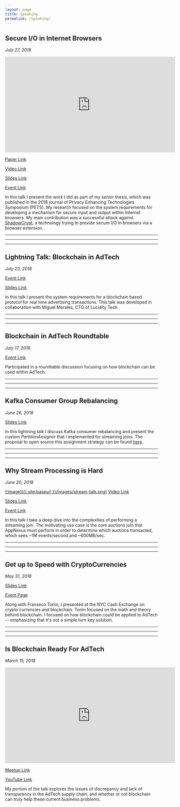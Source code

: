 ```yaml
---
layout: page
title: Speaking
permalink: /speaking/
---
```


## Secure I/O in Internet Browsers
_July 27, 2018_

<iframe width="560" height="315" src="https://www.youtube.com/embed/taHoNps2Yu4?start=1740" frameborder="0" allow="autoplay; encrypted-media" allowfullscreen></iframe>

[Paper Link](https://petsymposium.org/2018/files/papers/issue2/popets-2018-0012.pdf)

[Video Link](https://youtu.be/taHoNps2Yu4?t=29m)

[Slides Link](https://docs.google.com/presentation/d/1hgtua26Cdlo5BzMq3i-0K9LQjVLZOPPYGL1fHclCyTQ/edit?usp=sharing)

[Event Link](https://petsymposium.org/2018/index.php)


In this talk I present the work I did as part of my senior thesis, which was published in the 2018 journal of Privacy Enhancing Technologies Symposium (PETS).
My research focused on the system requirements for developing a mechanism for secure input and output within Internet browsers.
My main contribution was a successful attack against [ShadowCrypt](http://devd.me/papers/shadowcrypt-ccs14.pdf), a technology trying to provide secure I/O in browsers via a browser extension.

---
---
---




## Lightning Talk: Blockchain in AdTech
_July 23, 2018_

[Event Link](https://petsymposium.org/2018/workshop.php)

[Slides Link](https://docs.google.com/presentation/d/1-NwX131OLX4m44EPwF6qASr2EFgCjD3x6riOVjDsYs0/edit?usp=sharing)

In this talk I present the system requirements for a blockchain based protocol for real time advertising transactions.
This talk was developed in collaboration with Miguel Morales, CTO of Lucidity Tech.

---
---
---

## Blockchain in AdTech Roundtable
_July 17, 2018_

[Event Link](https://www.eventbrite.com/e/blockchain-advertising-roundtable-tickets-46841228375)

Participated in a roundtable discussion focusing on how blockchain can be used within AdTech.

---
---
---

## Kafka Consumer Group Rebalancing
_June 26, 2018_

[Slides Link](https://docs.google.com/presentation/d/1qe-S3P--vSaHXDP6nGhKqPpspcoF1-7dMe5w0cK47_A/edit?usp=sharing)


In this lightning talk I discuss Kafka consumer rebalancing and present the custom _PartitionAssignor_ that I implemented for streaming joins.
The proposal to open source this assignment strategy can be found [here](https://cwiki.apache.org/confluence/display/KAFKA/KIP-315%3A+Stream+Join+Sticky+Assignor).

---
---
---

## Why Stream Processing is Hard
_June 20, 2018_

[![image]({{ site.baseurl }}/images/stream-talk.png)](https://www.dropbox.com/sh/2f8ifa23aznfoxa/AACL1wiFh5FOM6MybQDEJl0Qa?dl=0&preview=Mike+Freyberger+Talk.mp4)
[Video Link](https://www.dropbox.com/sh/2f8ifa23aznfoxa/AACL1wiFh5FOM6MybQDEJl0Qa?dl=0&preview=Mike+Freyberger+Talk.mp4)

[Slides Link](https://docs.google.com/presentation/d/1v_3tCqZP_-gqlv7hp-89Y0mVkBWHtjPJuplmwbf43ds/edit?usp=sharing)

[Event Link](https://developerweekny2018.sched.com/event/1df92c8b22c8c022b16d8943d4f67a8c?iframe=no)

In this talk I take a deep dive into the complexities of performing a streaming join.
The motivating use case is the core auctions join that AppNexus must perform in order to determine which auctions transacted, which sees ~1M events/second and ~600MB/sec.

---
---
---
## Get up to Speed with CryptoCurrencies
_May 31, 2018_

[Slides Link](https://docs.google.com/presentation/d/1GE8pK8KjLXEBf2F8oVk6lbStbQofcatl7wVFVDXNWrM/edit?usp=sharing)

[Event Page](https://www.tmany.org/mpage/nyce0)

Along with Franseco Tonin, I presented at the NYC Cash Exchange on crypto currencies and blockchain.
Tonin focused on the math and theory behind blockchain.
I focused on how blockchain could be applied to AdTech -- emphasizing that it's not a simple turn key solution.

---
---
---
## Is Blockchain Ready For AdTech
_March 15, 2018_

<iframe width="560" height="315" src="https://www.youtube.com/embed/mGBcOz2Sp9Q?rel=0" frameborder="0" allow="autoplay; encrypted-media" allowfullscreen></iframe>

[Meetup Link](https://www.meetup.com/TechTalks-AppNexus-NYC/events/248235584/)

[YouTube Link](https://www.youtube.com/watch?v=mGBcOz2Sp9Q)

My portion of the talk explores the issues of discrepancy and lack of transparency in the AdTech supply chain, and whether or not blockchain can truly help these current business problems.

